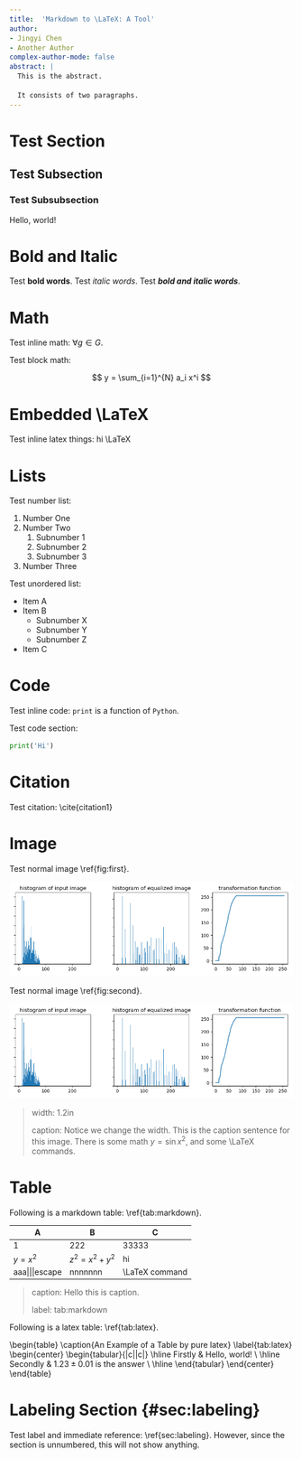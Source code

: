 ```yaml
---
title:  'Markdown to \LaTeX: A Tool'
author:
- Jingyi Chen
- Another Author
complex-author-mode: false
abstract: |
  This is the abstract.

  It consists of two paragraphs.
---
```


# Test Section

## Test Subsection

### Test Subsubsection

Hello, world!

# Bold and Italic

Test **bold words**. Test *italic words*. Test ***bold and italic words***. 

# Math

Test inline math: $\forall g \in G$.

Test block math:

$$
y = \sum_{i=1}^{N} a_i x^i
$$

# Embedded \LaTeX

Test inline latex things: hi \LaTeX

# Lists

Test number list:

1. Number One
2. Number Two
    1. Subnumber 1
    2. Subnumber 2
    3. Subnumber 3
3. Number Three

Test unordered list:

* Item A
* Item B
    * Subnumber X
    * Subnumber Y
    * Subnumber Z
* Item C

# Code

Test inline code: `print` is a function of `Python`.

Test code section:

```python
print('Hi')
```

# Citation

Test citation: \cite{citation1}

# Image 

Test normal image \ref{fig:first}.

![](../images/first.png)

Test normal image \ref{fig:second}.

![](../images/second.png)

> width: 1.2in
> 
> caption: Notice we change the width.
> This is the caption sentence for this image.
> There is some math $y=\sin x^2$, and some \LaTeX commands.
> 


# Table

Following is a markdown table: \ref{tab:markdown}.

| A               | B             | C              |
| --------------- | ------------- | -------------- |
| 1               | 222           | 33333          |
| $y=x^2$         | $z^2=x^2+y^2$ | hi             |
| aaa\|\|\|escape | nnnnnnn       | \LaTeX command |

> caption: Hello this is caption.
>
> label: tab:markdown

Following is a latex table: \ref{tab:latex}.

\begin{table}
\caption{An Example of a Table by pure latex}
\label{tab:latex}
\begin{center}
\begin{tabular}{|c||c|}
\hline
Firstly & Hello, world! \\
\hline
Secondly & $1.23 \pm 0.01$ is the answer \\
\hline
\end{tabular}
\end{center}
\end{table}

# Labeling Section {#sec:labeling}

Test label and immediate reference: \ref{sec:labeling}.
However, since the section is unnumbered, this will not show anything.

